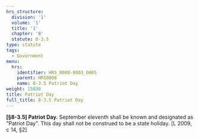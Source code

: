 ```yaml
---
hrs_structure:
  division: '1'
  volume: '1'
  title: '1'
  chapter: '8'
  statute: 8-3.5
type: statute
tags:
  - Government
menu:
  hrs:
    identifier: HRS_0008-0003_0005
    parent: HRS0008
    name: 8-3.5 Patriot Day
weight: 15030
title: Patriot Day
full_title: 8-3.5 Patriot Day
---
```

**[§8-3.5] Patriot Day.** September eleventh shall be known and designated as "Patriot Day". This day shall not be construed to be a state holiday. [L 2009, c 14, §2]